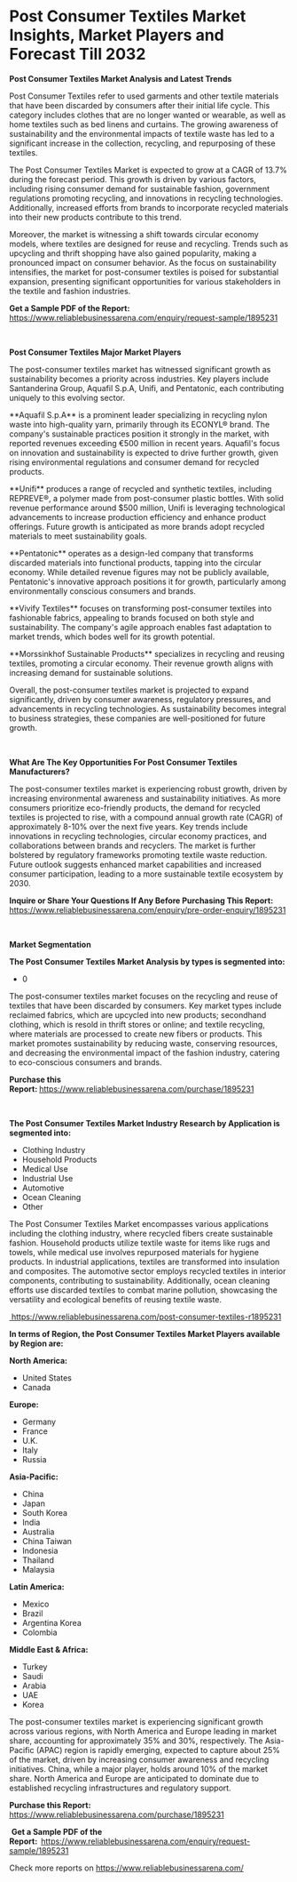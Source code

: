 <p><h1>Post Consumer Textiles Market Insights, Market Players and Forecast Till 2032</h1></p><p><strong>Post Consumer Textiles Market Analysis and Latest Trends</strong></p>
<p><p>Post Consumer Textiles refer to used garments and other textile materials that have been discarded by consumers after their initial life cycle. This category includes clothes that are no longer wanted or wearable, as well as home textiles such as bed linens and curtains. The growing awareness of sustainability and the environmental impacts of textile waste has led to a significant increase in the collection, recycling, and repurposing of these textiles.</p><p>The Post Consumer Textiles Market is expected to grow at a CAGR of 13.7% during the forecast period. This growth is driven by various factors, including rising consumer demand for sustainable fashion, government regulations promoting recycling, and innovations in recycling technologies. Additionally, increased efforts from brands to incorporate recycled materials into their new products contribute to this trend.</p><p>Moreover, the market is witnessing a shift towards circular economy models, where textiles are designed for reuse and recycling. Trends such as upcycling and thrift shopping have also gained popularity, making a pronounced impact on consumer behavior. As the focus on sustainability intensifies, the market for post-consumer textiles is poised for substantial expansion, presenting significant opportunities for various stakeholders in the textile and fashion industries.</p></p>
<p><strong>Get a Sample PDF of the Report:&nbsp;</strong> <a href="https://www.reliablebusinessarena.com/enquiry/request-sample/1895231?utm_campaign=2518&utm_medium=2&utm_source=Github&utm_content=ia&utm_term=28032025&utm_id=post-consumer-textiles">https://www.reliablebusinessarena.com/enquiry/request-sample/1895231</a></p>
<p>&nbsp;</p>
<p><strong>Post Consumer Textiles Major Market Players</strong></p>
<p><p>The post-consumer textiles market has witnessed significant growth as sustainability becomes a priority across industries. Key players include Santanderina Group, Aquafil S.p.A, Unifi, and Pentatonic, each contributing uniquely to this evolving sector.</p><p>**Aquafil S.p.A** is a prominent leader specializing in recycling nylon waste into high-quality yarn, primarily through its ECONYL® brand. The company's sustainable practices position it strongly in the market, with reported revenues exceeding €500 million in recent years. Aquafil's focus on innovation and sustainability is expected to drive further growth, given rising environmental regulations and consumer demand for recycled products.</p><p>**Unifi** produces a range of recycled and synthetic textiles, including REPREVE®, a polymer made from post-consumer plastic bottles. With solid revenue performance around $500 million, Unifi is leveraging technological advancements to increase production efficiency and enhance product offerings. Future growth is anticipated as more brands adopt recycled materials to meet sustainability goals.</p><p>**Pentatonic** operates as a design-led company that transforms discarded materials into functional products, tapping into the circular economy. While detailed revenue figures may not be publicly available, Pentatonic's innovative approach positions it for growth, particularly among environmentally conscious consumers and brands.</p><p>**Vivify Textiles** focuses on transforming post-consumer textiles into fashionable fabrics, appealing to brands focused on both style and sustainability. The company's agile approach enables fast adaptation to market trends, which bodes well for its growth potential.</p><p>**Morssinkhof Sustainable Products** specializes in recycling and reusing textiles, promoting a circular economy. Their revenue growth aligns with increasing demand for sustainable solutions.</p><p>Overall, the post-consumer textiles market is projected to expand significantly, driven by consumer awareness, regulatory pressures, and advancements in recycling technologies. As sustainability becomes integral to business strategies, these companies are well-positioned for future growth.</p></p>
<p>&nbsp;</p>
<p><strong>What Are The Key Opportunities For Post Consumer Textiles Manufacturers?</strong></p>
<p><p>The post-consumer textiles market is experiencing robust growth, driven by increasing environmental awareness and sustainability initiatives. As more consumers prioritize eco-friendly products, the demand for recycled textiles is projected to rise, with a compound annual growth rate (CAGR) of approximately 8-10% over the next five years. Key trends include innovations in recycling technologies, circular economy practices, and collaborations between brands and recyclers. The market is further bolstered by regulatory frameworks promoting textile waste reduction. Future outlook suggests enhanced market capabilities and increased consumer participation, leading to a more sustainable textile ecosystem by 2030.</p></p>
<p><strong>Inquire or Share Your Questions If Any Before Purchasing This Report:</strong> <a href="https://www.reliablebusinessarena.com/enquiry/pre-order-enquiry/1895231?utm_campaign=2518&utm_medium=2&utm_source=Github&utm_content=ia&utm_term=28032025&utm_id=post-consumer-textiles">https://www.reliablebusinessarena.com/enquiry/pre-order-enquiry/1895231</a></p>
<p>&nbsp;</p>
<p><strong>Market Segmentation</strong></p>
<p><strong>The Post Consumer Textiles Market Analysis by types is segmented into:</strong></p>
<p><ul><li>0</li></ul></p>
<p><p>The post-consumer textiles market focuses on the recycling and reuse of textiles that have been discarded by consumers. Key market types include reclaimed fabrics, which are upcycled into new products; secondhand clothing, which is resold in thrift stores or online; and textile recycling, where materials are processed to create new fibers or products. This market promotes sustainability by reducing waste, conserving resources, and decreasing the environmental impact of the fashion industry, catering to eco-conscious consumers and brands.</p></p>
<p><strong>Purchase this Report:&nbsp;</strong><a href="https://www.reliablebusinessarena.com/purchase/1895231?utm_campaign=2518&utm_medium=2&utm_source=Github&utm_content=ia&utm_term=28032025&utm_id=post-consumer-textiles">https://www.reliablebusinessarena.com/purchase/1895231</a></p>
<p>&nbsp;</p>
<p><strong>The Post Consumer Textiles Market Industry Research by Application is segmented into:</strong></p>
<p><ul><li>Clothing Industry</li><li>Household Products</li><li>Medical Use</li><li>Industrial Use</li><li>Automotive</li><li>Ocean Cleaning</li><li>Other</li></ul></p>
<p><p>The Post Consumer Textiles Market encompasses various applications including the clothing industry, where recycled fibers create sustainable fashion. Household products utilize textile waste for items like rugs and towels, while medical use involves repurposed materials for hygiene products. In industrial applications, textiles are transformed into insulation and composites. The automotive sector employs recycled textiles in interior components, contributing to sustainability. Additionally, ocean cleaning efforts use discarded textiles to combat marine pollution, showcasing the versatility and ecological benefits of reusing textile waste.</p></p>
<p><a href="https://www.reliablebusinessarena.com/post-consumer-textiles-r1895231?utm_campaign=2518&utm_medium=2&utm_source=Github&utm_content=ia&utm_term=28032025&utm_id=post-consumer-textiles">&nbsp;https://www.reliablebusinessarena.com/post-consumer-textiles-r1895231</a></p>
<p><strong>In terms of Region, the Post Consumer Textiles Market Players available by Region are:</strong></p>
<p>
    <p> <strong> North America: </strong>
        <ul>
            <li>United States</li>
            <li>Canada</li>
        </ul>
        </p> 
    <p> <strong> Europe: </strong>
        <ul>
            <li>Germany</li>
            <li>France</li>
            <li>U.K.</li>
            <li>Italy</li>
            <li>Russia</li>
        </ul>
        </p> 
    <p> <strong> Asia-Pacific: </strong>
        <ul>
            <li>China</li>
            <li>Japan</li>
            <li>South Korea</li>
            <li>India</li>
            <li>Australia</li>
            <li>China Taiwan</li>
            <li>Indonesia</li>
            <li>Thailand</li>
            <li>Malaysia</li>
        </ul>
        </p> 
    <p> <strong> Latin America: </strong>
        <ul>
            <li>Mexico</li>
            <li>Brazil</li>
            <li>Argentina Korea</li>
            <li>Colombia</li>
        </ul>
        </p> 
    <p> <strong> Middle East & Africa: </strong>
        <ul>
            <li>Turkey</li>
            <li>Saudi</li>
            <li>Arabia</li>
            <li>UAE</li>
            <li>Korea</li>
        </ul>
    </p>
    </p>
<p><p>The post-consumer textiles market is experiencing significant growth across various regions, with North America and Europe leading in market share, accounting for approximately 35% and 30%, respectively. The Asia-Pacific (APAC) region is rapidly emerging, expected to capture about 25% of the market, driven by increasing consumer awareness and recycling initiatives. China, while a major player, holds around 10% of the market share. North America and Europe are anticipated to dominate due to established recycling infrastructures and regulatory support.</p></p>
<p><strong>Purchase this Report: </strong><a href="https://www.reliablebusinessarena.com/purchase/1895231?utm_campaign=2518&utm_medium=2&utm_source=Github&utm_content=ia&utm_term=28032025&utm_id=post-consumer-textiles">https://www.reliablebusinessarena.com/purchase/1895231</a></p>
<p>&nbsp;<strong>Get a Sample PDF of the Report:&nbsp;&nbsp;</strong><a href="https://www.reliablebusinessarena.com/enquiry/request-sample/1895231?utm_campaign=2518&utm_medium=2&utm_source=Github&utm_content=ia&utm_term=28032025&utm_id=post-consumer-textiles">https://www.reliablebusinessarena.com/enquiry/request-sample/1895231</a></p>
<p><strong></strong></p>
<p>Check more reports on <a href="https://www.reliablebusinessarena.com/?utm_campaign=2518&utm_medium=2&utm_source=Github&utm_content=ia&utm_term=28032025&utm_id=post-consumer-textiles">https://www.reliablebusinessarena.com/</a></p>